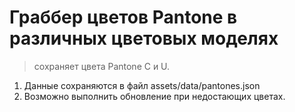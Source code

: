 # Граббер цветов Pantone в различных цветовых моделях  

>сохраняет цвета Pantone C и U.  

1. Данные сохраняются в файл assets/data/pantones.json  
2. Возможно выполнить обновление при недостающих цветах.  
